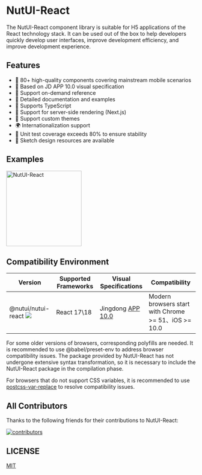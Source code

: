 # NutUI-React

The NutUI-React component library is suitable for H5 applications of the React technology stack. It can be used out of the box to help developers quickly develop user interfaces, improve development efficiency, and improve development experience.

## Features

- 🚀 80+ high-quality components covering mainstream mobile scenarios
- 📖 Based on JD APP 10.0 visual specification
- 🍭 Support on-demand reference
- 📖 Detailed documentation and examples
- 💪 Supports TypeScript
- 💪 Support for server-side rendering (Next.js)
- 🍭 Support custom themes
- 🌍 Internationalization support
- 🍭 Unit test coverage exceeds 80% to ensure stability
- 📖 Sketch design resources are available

## Examples

<img src="https://storage.360buyimg.com/imgtools/cc08cb2760-d70f19c0-0a95-11ee-808d-b1254110adba.png" width="200" alt="NutUI-React" />

## Compatibility Environment

| Version | Supported Frameworks | Visual Specifications | Compatibility |
| --- | --- | --- | --- |
| @nutui/nutui-react <img src="https://img.shields.io/npm/v/@nutui/nutui-react" /> | React 17\18 | Jingdong [APP 10.0](#/resource) | Modern browsers start with Chrome >= 51、iOS >= 10.0 |

For some older versions of browsers, corresponding polyfills are needed. It is recommended to use @babel/preset-env to address browser compatibility issues. The package provided by NutUI-React has not undergone extensive syntax transformation, so it is necessary to include the NutUI-React package in the compilation phase.

For browsers that do not support CSS variables, it is recommended to use [postcss-var-replace](https://www.npmjs.com/package/postcss-var-replace) to resolve compatibility issues.

## All Contributors

Thanks to the following friends for their contributions to NutUI-React:

<a href="https://github.com/jdf2e/nutui-react/graphs/contributors">
  <img src="https://opencollective.com/nutui-react/contributors.svg?width=890&button=false" alt="contributors"/>
</a>

## LICENSE

[MIT](https://zh.wikipedia.org/wiki/MIT%E8%A8%B1%E5%8F%AF%E8%AD%89)
